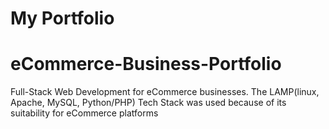 # My Portfolio

# eCommerce-Business-Portfolio
Full-Stack Web Development for eCommerce businesses. The LAMP(linux, Apache, MySQL, Python/PHP) Tech Stack was used because of its suitability for eCommerce platforms
